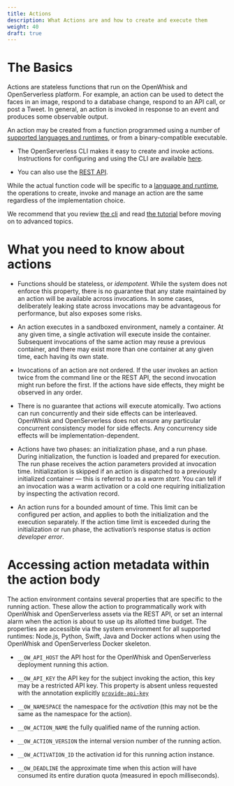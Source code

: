 ```yaml
---
title: Actions
description: What Actions are and how to create and execute them
weight: 40
draft: true
---
```

# The Basics

Actions are stateless functions that run on the OpenWhisk and
OpenServerless platform. For example, an action can be used to detect
the faces in an image, respond to a database change, respond to an API
call, or post a Tweet. In general, an action is invoked in response to
an event and produces some observable output.

An action may be created from a function programmed using a number of
[supported languages and
runtimes](#../../reference/index-runtimes/index.adoc), or from a
binary-compatible executable.

- The OpenServerless CLI makes it easy to create and invoke actions.
    Instructions for configuring and using the CLI are available
    [here](#../../cli/index.adoc).

- You can also use the [REST
    API](#../../reference/rest_api/index.adoc).

While the actual function code will be specific to a [language and
runtime](#../../reference/index-runtimes/index.adoc), the operations to
create, invoke and manage an action are the same regardless of the
implementation choice.

We recommend that you review [the cli](#../../cli/index.adoc) and read
[the tutorial](#../../tutorial/index.adoc) before moving on to advanced
topics.

# What you need to know about actions

- Functions should be stateless, or *idempotent*. While the system
    does not enforce this property, there is no guarantee that any state
    maintained by an action will be available across invocations. In
    some cases, deliberately leaking state across invocations may be
    advantageous for performance, but also exposes some risks.

- An action executes in a sandboxed environment, namely a container.
    At any given time, a single activation will execute inside the
    container. Subsequent invocations of the same action may reuse a
    previous container, and there may exist more than one container at
    any given time, each having its own state.

- Invocations of an action are not ordered. If the user invokes an
    action twice from the command line or the REST API, the second
    invocation might run before the first. If the actions have side
    effects, they might be observed in any order.

- There is no guarantee that actions will execute atomically. Two
    actions can run concurrently and their side effects can be
    interleaved. OpenWhisk and OpenServerless does not ensure any
    particular concurrent consistency model for side effects. Any
    concurrency side effects will be implementation-dependent.

- Actions have two phases: an initialization phase, and a run phase.
    During initialization, the function is loaded and prepared for
    execution. The run phase receives the action parameters provided at
    invocation time. Initialization is skipped if an action is
    dispatched to a previously initialized container — this is referred
    to as a *warm start*. You can tell if an invocation was a warm
    activation or a cold one requiring initialization by inspecting the
    activation record.

- An action runs for a bounded amount of time. This limit can be
    configured per action, and applies to both the initialization and
    the execution separately. If the action time limit is exceeded
    during the initialization or run phase, the activation’s response
    status is *action developer error*.

# Accessing action metadata within the action body

The action environment contains several properties that are specific to
the running action. These allow the action to programmatically work with
OpenWhisk and OpenServerless assets via the REST API, or set an internal
alarm when the action is about to use up its allotted time budget. The
properties are accessible via the system environment for all supported
runtimes: Node.js, Python, Swift, Java and Docker actions when using the
OpenWhisk and OpenServerless Docker skeleton.

- `__OW_API_HOST` the API host for the OpenWhisk and OpenServerless
    deployment running this action.

- `__OW_API_KEY` the API key for the subject invoking the action, this
    key may be a restricted API key. This property is absent unless
    requested with the annotation explicitly
    [`provide-api-key`](#../../reference/annotations/index.adoc#annotations-for-all-actions)

- `__OW_NAMESPACE` the namespace for the *activation* (this may not be
    the same as the namespace for the action).

- `__OW_ACTION_NAME` the fully qualified name of the running action.

- `__OW_ACTION_VERSION` the internal version number of the running
    action.

- `__OW_ACTIVATION_ID` the activation id for this running action
    instance.

- `__OW_DEADLINE` the approximate time when this action will have
    consumed its entire duration quota (measured in epoch milliseconds).
